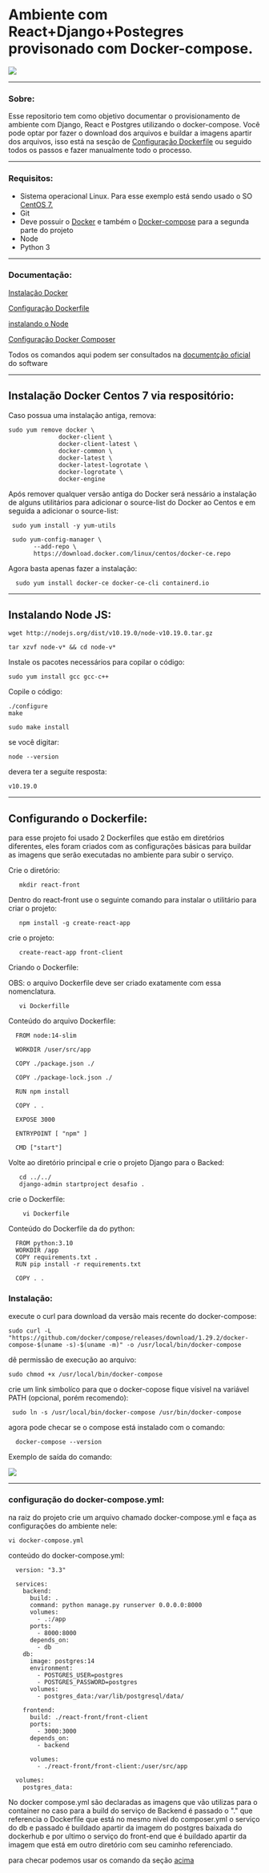 # Ambiente com React+Django+Postegres provisonado com Docker-compose. 

<img src="https://quintagroup.com/cms/technology/Images/docker-compose-button.jpg"/>



*******
<h3>Sobre:</h3>


Esse repositorio tem como objetivo documentar o provisionamento de ambiente com Django, React e Postgres utilizando o docker-compose.
Você pode optar por fazer o download dos arquivos e buildar a imagens apartir dos arquivos, isso está na sesção de [Configuração Dockerfile](#dockerfile) ou seguido todos os passos e fazer manualmente todo o processo.


<div id='requerimentos'/>

*******
<h3>Requisitos:</h3>


<ul>
  <li>Sistema operacional Linux. Para esse exemplo está sendo usado o SO <a href="https://www.centos.org/centos-linux/">CentOS 7.</a></li>
  <li>Git</li>
  <li>Deve possuir o <a href="https://docs.docker.com/engine/install/centos/">Docker</a> e também o <a href="https://docs.docker.com/compose/install/">Docker-compose</a> para a segunda parte do projeto
  <li>Node</li>
  <li>Python 3</li>
</ul>


*******
<h3>Documentação:</h3>

[Instalação Docker](#docker)

[Configuração Dockerfile](#dockerfile)

[instalando o Node](#node)

[Configuração Docker Composer](#composer)



Todos os comandos aqui podem ser consultados  na <a href="https://docs.requarks.io/">documentção oficial</a> do software

<a name="docker"></a>
*******
<h2>Instalação Docker Centos 7 via respositório:</h2>
  Caso possua uma instalação antiga, remova:
 
  
    sudo yum remove docker \
                  docker-client \
                  docker-client-latest \
                  docker-common \
                  docker-latest \
                  docker-latest-logrotate \
                  docker-logrotate \
                  docker-engine

  Após remover qualquer versão antiga do Docker será nessário a instalação de alguns utilitários para adicionar o source-list do Docker ao Centos e em seguida 
  a adicionar o source-list:
  
     sudo yum install -y yum-utils

     sudo yum-config-manager \
           --add-repo \
           https://download.docker.com/linux/centos/docker-ce.repo
    
   
  
  Agora basta apenas fazer a instalação:
  
      sudo yum install docker-ce docker-ce-cli containerd.io
    
 
 *******
 <a name="node"></a>

 <h2>Instalando Node JS:</h2>
     
    wget http://nodejs.org/dist/v10.19.0/node-v10.19.0.tar.gz
 
    tar xzvf node-v* && cd node-v*
    
 Instale os pacotes necessários para copilar o código:
 
    sudo yum install gcc gcc-c++
 
 Copile o código:
  
    ./configure
    make
    
    sudo make install
 
 se você digitar:
  
    node --version
    
 devera ter a seguite resposta:
 
    v10.19.0

 ******
<h2>Configurando o Dockerfile:</h2>
<a name="dockerfile"></a>

para esse projeto foi usado 2 Dockerfiles que estão em diretórios diferentes, eles foram criados com as configurações básicas para buildar as imagens que serão executadas no ambiente para subir o serviço.

   Crie  o diretório:
            
       mkdir react-front 
    
   Dentro do react-front use o seguinte comando para instalar o utilitário para criar o projeto:
      
       npm install -g create-react-app 
       
   crie o projeto:
   
       create-react-app front-client

   Criando o Dockerfile:
   
   OBS: o arquivo Dockerfile deve ser criado exatamente com essa nomenclatura.
  
       vi Dockerfille
       
       
   Conteúdo do arquivo Dockerfile:
  
      FROM node:14-slim

      WORKDIR /user/src/app

      COPY ./package.json ./

      COPY ./package-lock.json ./

      RUN npm install

      COPY . .

      EXPOSE 3000

      ENTRYPOINT [ "npm" ]

      CMD ["start"]

   Volte ao diretório principal e crie o projeto Django para o Backed:
        
       cd ../../
       django-admin startproject desafio .
       
  crie o Dockerfile:
        
        vi Dockerfile
      
   
   Conteúdo do Dockerfile da do python:
   
      FROM python:3.10
      WORKDIR /app
      COPY requirements.txt .
      RUN pip install -r requirements.txt

      COPY . .







 
 

 
 
      
 
 <h3>Instalação:</h3>
 
 execute o curl para download da versão mais recente do docker-compose:
 
    sudo curl -L "https://github.com/docker/compose/releases/download/1.29.2/docker-compose-$(uname -s)-$(uname -m)" -o /usr/local/bin/docker-compose
    
 dê permissão de execução ao arquivo:
    
    sudo chmod +x /usr/local/bin/docker-compose

  crie um link simbolíco para que o docker-copose fique vísivel na variável PATH (opcional, porém recomendo):
  
     sudo ln -s /usr/local/bin/docker-compose /usr/bin/docker-compose
     
  agora pode checar se o compose está instalado com o comando:
    
      docker-compose --version
      
  Exemplo de saída do comando:
  
 <img src="https://github.com/Gileno29/wiki-js-docker/blob/main/img/dockercomposeversion.jpg"/>
 
 ******* 
 <h3>configuração do docker-compose.yml:</h3>
 
 na raiz do projeto crie um arquivo chamado docker-compose.yml e faça as configurações do ambiente nele:
 
    vi docker-compose.yml
    
 conteúdo do docker-compose.yml:
 
      version: "3.3"

      services:
        backend:
          build: .
          command: python manage.py runserver 0.0.0.0:8000
          volumes:
            - .:/app
          ports:
            - 8000:8000
          depends_on:
            - db
        db:
          image: postgres:14
          environment:
            - POSTGRES_USER=postgres
            - POSTGRES_PASSWORD=postgres
          volumes:
            - postgres_data:/var/lib/postgresql/data/

        frontend:
          build: ./react-front/front-client
          ports:
            - 3000:3000
          depends_on:
            - backend

          volumes:
            - ./react-front/front-client:/user/src/app

      volumes:
        postgres_data:
  
 
 
No docker compose.yml são declaradas as imagens que vão utilizas para o container no caso para a build do serviço de Backend é passado o "." que referencia o Dockerfile que está no mesmo nivel do composer.yml o serviço do db e passado é buildado apartir da imagem do postgres baixada do dockerhub e por ultimo o serviço do front-end que é buildado apartir da imagem que está em outro diretório com seu caminho referenciado.
 
para checar podemos usar os comando da seção [acima](#verificar) 

